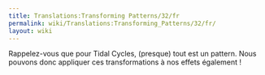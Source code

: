 ```yaml
---
title: Translations:Transforming Patterns/32/fr
permalink: wiki/Translations:Transforming_Patterns/32/fr/
layout: wiki
---
```


Rappelez-vous que pour Tidal Cycles, (presque) tout est un pattern. Nous
pouvons donc appliquer ces transformations à nos effets également !
